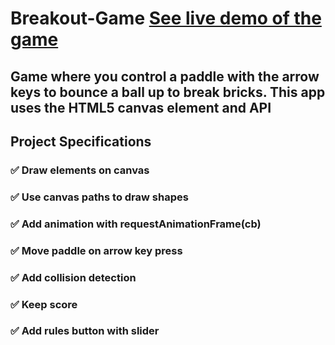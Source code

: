 # Breakout-Game [See live demo of the game ](https://ahmed-roshdy-1.github.io/Breakout-Game/Index)
## Game where you control a paddle with the arrow keys to bounce a ball up to break bricks. This app uses the HTML5 canvas element and API


## Project Specifications
### ✅ Draw elements on canvas
### ✅ Use canvas paths to draw shapes
### ✅ Add animation with requestAnimationFrame(cb)
### ✅ Move paddle on arrow key press
### ✅ Add collision detection
### ✅ Keep score
### ✅ Add rules button with slider
